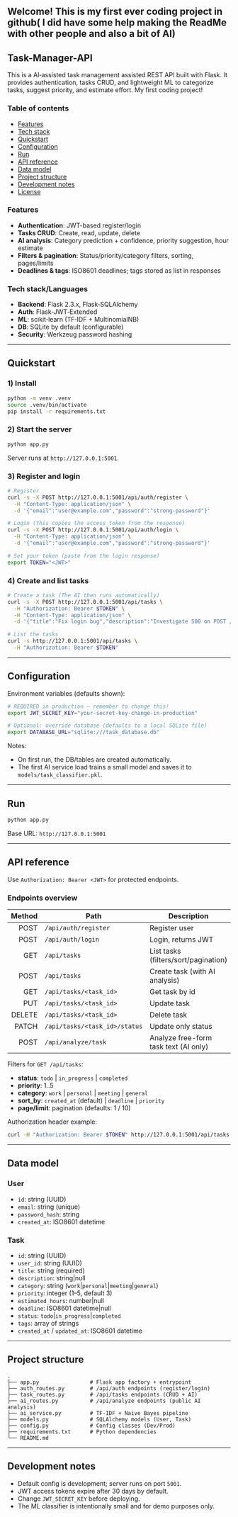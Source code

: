## Welcome! This is my first ever coding project in github( I did have some help making the ReadMe with other people and also a bit of AI)




## Task-Manager-API
This is a AI‑assisted task management assisted REST API built with Flask. It provides authentication, tasks CRUD, and lightweight ML to categorize tasks, suggest priority, and estimate effort. My first coding project!

### Table of contents
- [Features](#features)
- [Tech stack](#tech-stack/Languages)
- [Quickstart](#quickstart)
- [Configuration](#configuration)
- [Run](#run)
- [API reference](#api-reference)
- [Data model](#data-model)
- [Project structure](#project-structure)
- [Development notes](#development-notes)
- [License](#license)

### Features
- **Authentication**: JWT-based register/login
- **Tasks CRUD**: Create, read, update, delete
- **AI analysis**: Category prediction + confidence, priority suggestion, hour estimate
- **Filters & pagination**: Status/priority/category filters, sorting, pages/limits
- **Deadlines & tags**: ISO8601 deadlines; tags stored as list in responses

### Tech stack/Languages
- **Backend**: Flask 2.3.x, Flask‑SQLAlchemy
- **Auth**: Flask‑JWT‑Extended
- **ML**: scikit‑learn (TF‑IDF + MultinomialNB)
- **DB**: SQLite by default (configurable)
- **Security**: Werkzeug password hashing

---

## Quickstart

### 1) Install
```bash
python -m venv .venv
source .venv/bin/activate
pip install -r requirements.txt
```

### 2) Start the server
```bash
python app.py
```
Server runs at `http://127.0.0.1:5001`.

### 3) Register and login
```bash
# Register
curl -s -X POST http://127.0.0.1:5001/api/auth/register \
  -H "Content-Type: application/json" \
  -d '{"email":"user@example.com","password":"strong-password"}'

# Login (this copies the access_token from the response)
curl -s -X POST http://127.0.0.1:5001/api/auth/login \
  -H "Content-Type: application/json" \
  -d '{"email":"user@example.com","password":"strong-password"}'

# Set your token (paste from the login response)
export TOKEN="<JWT>"
```

### 4) Create and list tasks
```bash
# Create a task (The AI then runs automatically)
curl -s -X POST http://127.0.0.1:5001/api/tasks \
  -H "Authorization: Bearer $TOKEN" \
  -H "Content-Type: application/json" \
  -d '{"title":"Fix login bug","description":"Investigate 500 on POST /login"}'

# List the tasks
curl -s http://127.0.0.1:5001/api/tasks \
  -H "Authorization: Bearer $TOKEN"
```

---

## Configuration
Environment variables (defaults shown):
```bash
# REQUIRED in production – remember to change this!
export JWT_SECRET_KEY="your-secret-key-change-in-production"

# Optional: override database (defaults to a local SQLite file)
export DATABASE_URL="sqlite:///task_database.db"
```
Notes:
- On first run, the DB/tables are created automatically.
- The first AI service load trains a small model and saves it to `models/task_classifier.pkl`.

---

## Run
```bash
python app.py
```
Base URL: `http://127.0.0.1:5001`

---

## API reference

Use `Authorization: Bearer <JWT>` for protected endpoints.

### Endpoints overview

| Method | Path                         | Description                                | Auth |
|-------:|------------------------------|--------------------------------------------|:----:|
| POST   | `/api/auth/register`         | Register user                               |  ✗   |
| POST   | `/api/auth/login`            | Login, returns JWT                          |  ✗   |
| GET    | `/api/tasks`                 | List tasks (filters/sort/pagination)        |  ✓   |
| POST   | `/api/tasks`                 | Create task (with AI analysis)              |  ✓   |
| GET    | `/api/tasks/<task_id>`       | Get task by id                              |  ✓   |
| PUT    | `/api/tasks/<task_id>`       | Update task                                 |  ✓   |
| DELETE | `/api/tasks/<task_id>`       | Delete task                                 |  ✓   |
| PATCH  | `/api/tasks/<task_id>/status`| Update only status                          |  ✓   |
| POST   | `/api/analyze/task`          | Analyze free-form task text (AI only)       |  ✗   |

Filters for `GET /api/tasks`:
- **status**: `todo` | `in_progress` | `completed`
- **priority**: 1..5
- **category**: `work` | `personal` | `meeting` | `general`
- **sort_by**: `created_at` (default) | `deadline` | `priority`
- **page/limit**: pagination (defaults: 1 / 10)

Authorization header example:
```bash
curl -H "Authorization: Bearer $TOKEN" http://127.0.0.1:5001/api/tasks
```

---

## Data model

### User
- `id`: string (UUID)
- `email`: string (unique)
- `password_hash`: string
- `created_at`: ISO8601 datetime

### Task
- `id`: string (UUID)
- `user_id`: string (UUID)
- `title`: string (required)
- `description`: string|null
- `category`: string (`work`|`personal`|`meeting`|`general`)
- `priority`: integer (1–5, default 3)
- `estimated_hours`: number|null
- `deadline`: ISO8601 datetime|null
- `status`: `todo`|`in_progress`|`completed`
- `tags`: array of strings
- `created_at` / `updated_at`: ISO8601 datetime

---

## Project structure
```text
.
├── app.py                # Flask app factory + entrypoint
├── auth_routes.py        # /api/auth endpoints (register/login)
├── task_routes.py        # /api/tasks endpoints (CRUD + AI)
├── ai_routes.py          # /api/analyze endpoints (public AI analysis)
├── ai_service.py         # TF‑IDF + Naive Bayes pipeline
├── models.py             # SQLAlchemy models (User, Task)
├── config.py             # Config classes (Dev/Prod)
├── requirements.txt      # Python dependencies
└── README.md
```

---

## Development notes
- Default config is development; server runs on port `5001`.
- JWT access tokens expire after 30 days by default.
- Change `JWT_SECRET_KEY` before deploying.
- The ML classifier is intentionally small and for demo purposes only.
